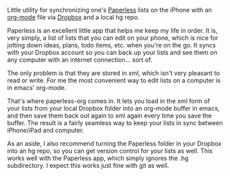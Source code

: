 Little utility for synchronizing one's
[Paperless](http://crushapps.com/paperless/) lists on the iPhone with an
[org-mode](http://orgmode.org) file via
[Dropbox](https://www.dropbox.dom) and a local hg repo.

Paperless is an excellent little app that helps me keep my life in order.  It is, very simply, a list of lists that you can edit on your phone, which is nice for jotting down ideas, plans, todo items, etc. when you're on the go. It syncs with your Dropbox account so you can back up your lists and see them on any computer with an internet connection... sort of. 

The only problem is that they are stored in xml, which isn't very pleasant to read or write. For me the most convenient way to edit lists on a computer is in emacs' org-mode.

That's where paperless-org comes in. It lets you load in the xml form of your lists from your local Dropbox folder into an org-mode buffer in emacs, and then save them back out again to xml again every time you save the buffer. The result is a fairly seamless way to keep your lists in sync between iPhone/iPad and computer. 

As an aside, I also recommend turning the Paperless folder in your Dropbox into an hg repo, so you can get version control for your lists as well. This works well with the Paperless app, which simply ignores the .hg subdirectory.  I expect this works just fine with git as well. 